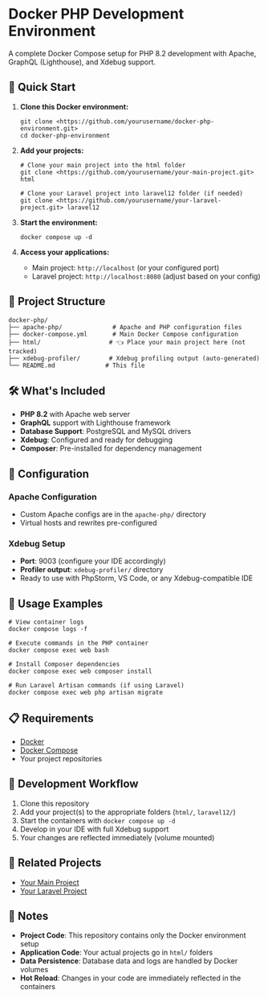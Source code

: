 # Docker PHP Development Environment

A complete Docker Compose setup for PHP 8.2 development with Apache, GraphQL (Lighthouse), and Xdebug support.

## 🚀 Quick Start

1. **Clone this Docker environment:**
    
    ```
    git clone <https://github.com/yourusername/docker-php-environment.git>
    cd docker-php-environment    
    ```
    
2. **Add your projects:**
    
    ```
    # Clone your main project into the html folder
    git clone <https://github.com/yourusername/your-main-project.git> html
    
    # Clone your Laravel project into laravel12 folder (if needed)
    git clone <https://github.com/yourusername/your-laravel-project.git> laravel12    
    ```
    
3. **Start the environment:**
    
    ```
    docker compose up -d    
    ```
    
4. **Access your applications:**
    - Main project: `http://localhost` (or your configured port)
    - Laravel project: `http://localhost:8080` (adjust based on your config)

## 📁 Project Structure

```
docker-php/
├── apache-php/              # Apache and PHP configuration files
├── docker-compose.yml       # Main Docker Compose configuration
├── html/                   # 👈 Place your main project here (not tracked)
├── xdebug-profiler/        # Xdebug profiling output (auto-generated)
└── README.md              # This file
```

## 🛠️ What's Included

- **PHP 8.2** with Apache web server
- **GraphQL** support with Lighthouse framework
- **Database Support**: PostgreSQL and MySQL drivers
- **Xdebug**: Configured and ready for debugging
- **Composer**: Pre-installed for dependency management

## 🔧 Configuration

### Apache Configuration

- Custom Apache configs are in the `apache-php/` directory
- Virtual hosts and rewrites pre-configured

### Xdebug Setup

- **Port**: 9003 (configure your IDE accordingly)
- **Profiler output**: `xdebug-profiler/` directory
- Ready to use with PhpStorm, VS Code, or any Xdebug-compatible IDE

## 🚀 Usage Examples

```
# View container logs
docker compose logs -f

# Execute commands in the PHP container
docker compose exec web bash

# Install Composer dependencies
docker compose exec web composer install

# Run Laravel Artisan commands (if using Laravel)
docker compose exec web php artisan migrate
```

## 📋 Requirements

- [Docker](https://www.docker.com/get-started)
- [Docker Compose](https://docs.docker.com/compose/install/)
- Your project repositories

## 🎯 Development Workflow

1. Clone this repository
2. Add your project(s) to the appropriate folders (`html/`, `laravel12/`)
3. Start the containers with `docker compose up -d`
4. Develop in your IDE with full Xdebug support
5. Your changes are reflected immediately (volume mounted)

## 🔗 Related Projects

- [Your Main Project](https://github.com/yourusername/your-main-project)
- [Your Laravel Project](https://github.com/yourusername/your-laravel-project)

## 📝 Notes

- **Project Code**: This repository contains only the Docker environment setup
- **Application Code**: Your actual projects go in `html/` folders
- **Data Persistence**: Database data and logs are handled by Docker volumes
- **Hot Reload**: Changes in your code are immediately reflected in the containers